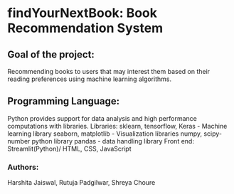 # findYourNextBook: Book Recommendation System 

## Goal of the project:
Recommending books to users that may interest them based on their reading preferences using machine learning algorithms. 

## Programming Language: 
Python provides support for data analysis and high performance computations with libraries. 
Libraries:
sklearn, tensorflow, Keras - Machine learning library
seaborn, matplotlib - Visualization libraries
numpy, scipy- number python library
pandas - data handling library
Front end: Streamlit(Python)/ HTML, CSS, JavaScript


### Authors:
Harshita Jaiswal, Rutuja Padgilwar, Shreya Choure
